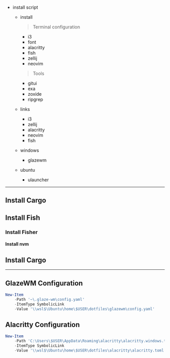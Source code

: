 * install script
	* install
        > Terminal configuration
        * i3
		* font
		* alacritty
		* fish
		* zellij
		* neovim

        > Tools
        * gitui
        * exa
        * zoxide
        * ripgrep

	* links
        * i3
		* zellij
		* alacritty
		* neovim
		* fish

    * windows
        * glazewm

    * ubuntu
        * ulauncher

---


## Install Cargo

## Install Fish
### Install Fisher
#### Install nvm

## Install Cargo


---

## GlazeWM Configuration

```powershell
New-Item
    -Path '~\.glaze-wm\config.yaml'
    -ItemType SymbolicLink
    -Value '\\wsl$\Ubuntu\home\$USER\dotfiles\glazewm\config.yaml'
```


## Alacritty Configuration

```powershell
New-Item
    -Path 'C:\Users\$USER\AppData\Roaming\alacritty\alacritty.windows.toml'
    -ItemType SymbolicLink
    -Value '\\wsl$\Ubuntu\home\$USER\dotfiles\alacritty\alacritty.toml'
```
